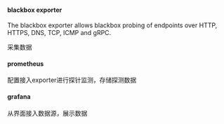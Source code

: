 #### blackbox exporter
The blackbox exporter allows blackbox probing of endpoints over HTTP, HTTPS, DNS, TCP, ICMP and gRPC.

采集数据

#### prometheus
配置接入exporter进行探针监测，存储探测数据

#### grafana
从界面接入数据源，展示数据
